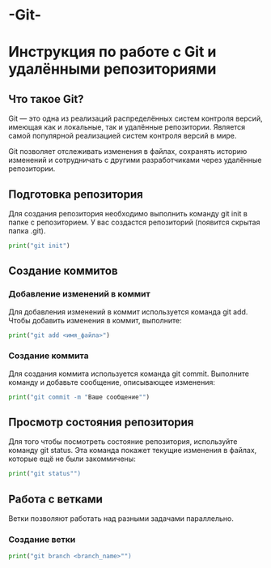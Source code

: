 # -Git-
# Инструкция по работе с Git и удалёнными репозиториями

## Что такое Git?


Git — это одна из реализаций распределённых систем контроля версий, имеющая как и локальные, так и удалённые репозитории. Является самой популярной реализацией систем контроля версий в мире.

Git позволяет отслеживать изменения в файлах, сохранять историю изменений и сотрудничать с другими разработчиками через удалённые репозитории.

## Подготовка репозитория

Для создания репозитория необходимо выполнить команду git init в папке с репозиторием. У вас создастся репозиторий (появится скрытая папка .git).
```python
print("git init")
```

## Создание коммитов
### Добавление изменений в коммит

Для добавления изменений в коммит используется команда git add. Чтобы добавить изменения в коммит, выполните:
```python
print("git add <имя_файла>")
```

### Создание коммита

Для создания коммита используется команда git commit. Выполните команду и добавьте сообщение, описывающее изменения:
```python
print("git commit -m "Ваше сообщение"")
```

## Просмотр состояния репозитория

Для того чтобы посмотреть состояние репозитория, используйте команду git status. Эта команда покажет текущие изменения в файлах, которые ещё не были закоммичены:
```python
print("git status"")
```

## Работа с ветками

Ветки позволяют работать над разными задачами параллельно.

### Создание ветки
```python
print("git branch <branch_name>"")
```

